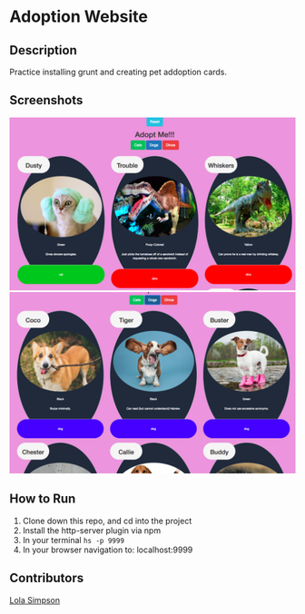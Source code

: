 # Adoption Website

## Description
Practice installing grunt and creating pet addoption cards.

## Screenshots
![Webpage](https://raw.githubusercontent.com/lolasimp/Adoption/finish-readme/screenshots/screenshot-1.png)
![Webpage](https://raw.githubusercontent.com/lolasimp/Adoption/finish-readme/screenshots/screenshot-2.png)

## How to Run
1. Clone down this repo, and cd into the project
1. Install the http-server plugin via npm
1. In your terminal ```hs -p 9999```
1. In your browser navigation to: localhost:9999

## Contributors
[Lola Simpson](https://github.com/lolasimp)